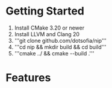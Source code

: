 # Getting Started

1. Install CMake 3.20 or newer <br>
2. Install LLVM and Clang 20 <br>
3. '''git clone github.com/dotsofia/nip''' <br>
4. '''cd nip && mkdir build && cd build''' <br>
5. '''cmake ../ && cmake --build .''' 

# Features

